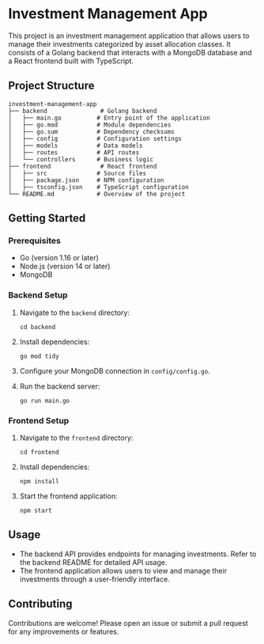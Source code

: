 # Investment Management App

This project is an investment management application that allows users to manage their investments categorized by asset allocation classes. It consists of a Golang backend that interacts with a MongoDB database and a React frontend built with TypeScript.

## Project Structure

```
investment-management-app
├── backend               # Golang backend
│   ├── main.go          # Entry point of the application
│   ├── go.mod           # Module dependencies
│   ├── go.sum           # Dependency checksums
│   ├── config           # Configuration settings
│   ├── models           # Data models
│   ├── routes           # API routes
│   └── controllers      # Business logic
├── frontend              # React frontend
│   ├── src              # Source files
│   ├── package.json     # NPM configuration
│   ├── tsconfig.json    # TypeScript configuration
└── README.md            # Overview of the project
```

## Getting Started

### Prerequisites

- Go (version 1.16 or later)
- Node.js (version 14 or later)
- MongoDB

### Backend Setup

1. Navigate to the `backend` directory:
   ```
   cd backend
   ```

2. Install dependencies:
   ```
   go mod tidy
   ```

3. Configure your MongoDB connection in `config/config.go`.

4. Run the backend server:
   ```
   go run main.go
   ```

### Frontend Setup

1. Navigate to the `frontend` directory:
   ```
   cd frontend
   ```

2. Install dependencies:
   ```
   npm install
   ```

3. Start the frontend application:
   ```
   npm start
   ```

## Usage

- The backend API provides endpoints for managing investments. Refer to the backend README for detailed API usage.
- The frontend application allows users to view and manage their investments through a user-friendly interface.

## Contributing

Contributions are welcome! Please open an issue or submit a pull request for any improvements or features.